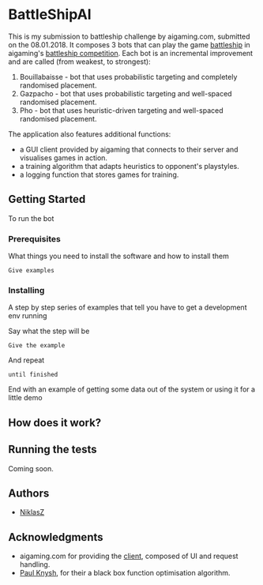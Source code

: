 # BattleShipAI

This is my submission to battleship challenge by aigaming.com, submitted on the 08.01.2018. It composes 3 bots that can play the game [battleship](https://en.wikipedia.org/wiki/Battleship_(game)) in aigaming's [battleship competition](https://www.aigaming.com/GameInfo/GameTypes?type=51). Each bot is an incremental improvement and are called (from weakest, to strongest):

1. Bouillabaisse - bot that uses probabilistic targeting and completely randomised placement.
2. Gazpacho - bot that uses probabilistic targeting and well-spaced randomised placement.
3. Pho - bot that uses heuristic-driven targeting and well-spaced randomised placement.

The application also features additional functions:
* a GUI client provided by aigaming that connects to their server and visualises games in action.
* a training algorithm that adapts heuristics to opponent's playstyles.
* a logging function that stores games for training.

## Getting Started

To run the bot

### Prerequisites

What things you need to install the software and how to install them

```
Give examples
```

### Installing

A step by step series of examples that tell you have to get a development env running

Say what the step will be

```
Give the example
```

And repeat

```
until finished
```

End with an example of getting some data out of the system or using it for a little demo

## How does it work?

## Running the tests

Coming soon.

## Authors

* [NiklasZ](https://github.com/NiklasZ)

## Acknowledgments

* aigaming.com for providing the [client](https://www.aigaming.com/Help?url=downloads), composed of UI and request handling.
* [Paul Knysh](https://github.com/paulknysh/blackbox), for their a black box function optimisation algorithm.
